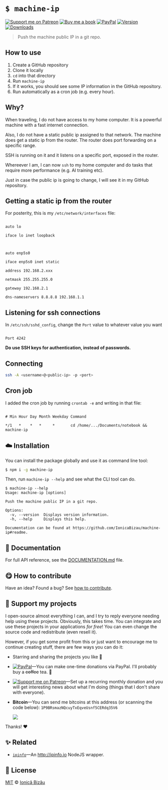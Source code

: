 
# `$ machine-ip`

 [![Support me on Patreon][badge_patreon]][patreon] [![Buy me a book][badge_amazon]][amazon] [![PayPal][badge_paypal_donate]][paypal-donations] [![Version](https://img.shields.io/npm/v/machine-ip.svg)](https://www.npmjs.com/package/machine-ip) [![Downloads](https://img.shields.io/npm/dt/machine-ip.svg)](https://www.npmjs.com/package/machine-ip)

> Push the machine public IP in a git repo.

## How to use

 1. Create a GitHub repository
 2. Clone it locally
 3. `cd` into that directory
 4. Run `machine-ip`
 5. If it works, you should see some IP information in the GitHub repository.
 6. Run automatically as a cron job (e.g. every hour).

## Why?

When traveling, I do not have access to my home computer. It is a powerful machine with a fast internet connection.

Also, I do not have a static public ip assigned to that network. The machine does get a static ip from the router. The router does port forwarding on a specific range.

SSH is running on it and it listens on a specific port, exposed in the router.

Whereever I am, I can now `ssh` to my home computer and do tasks that require more performance (e.g. AI training etc).

Just in case the public ip is going to change, I will see it in my GitHub repository.

## Getting a static ip from the router

For posterity, this is my `/etc/network/interfaces` file:

```

auto lo

iface lo inet loopback



auto enp5s0

iface enp5s0 inet static

address 192.168.2.xxx

netmask 255.255.255.0

gateway 192.168.2.1

dns-nameservers 8.8.8.8 192.168.1.1

```

## Listening for ssh connections

In `/etc/ssh/sshd_config`, change the `Port` value to whatever value you want

```

Port 4242

```

**Do use SSH keys for authentication, instead of passwords.**

## Connecting
```sh
ssh -A <username>@<public-ip> -p <port>
```
## Cron job

I added the cron job by running `crontab -e` and writing in that file:

```

# Min Hour Day Month Weekday Command

*/1   *    *   *     *       cd /home/.../Documents/notebook && machine-ip

```


## :cloud: Installation

You can install the package globally and use it as command line tool:


```sh
$ npm i -g machine-ip
```


Then, run `machine-ip --help` and see what the CLI tool can do.


```
$ machine-ip --help
Usage: machine-ip [options]

Push the machine public IP in a git repo.

Options:
  -v, --version  Displays version information.
  -h, --help     Displays this help.

Documentation can be found at https://github.com/IonicaBizau/machine-ip#readme.
```

## :memo: Documentation

For full API reference, see the [DOCUMENTATION.md][docs] file.

## :yum: How to contribute
Have an idea? Found a bug? See [how to contribute][contributing].


## :sparkling_heart: Support my projects

I open-source almost everything I can, and I try to reply everyone needing help using these projects. Obviously,
this takes time. You can integrate and use these projects in your applications *for free*! You can even change the source code and redistribute (even resell it).

However, if you get some profit from this or just want to encourage me to continue creating stuff, there are few ways you can do it:

 - Starring and sharing the projects you like :rocket:
 - [![PayPal][badge_paypal]][paypal-donations]—You can make one-time donations via PayPal. I'll probably buy a ~~coffee~~ tea. :tea:
 - [![Support me on Patreon][badge_patreon]][patreon]—Set up a recurring monthly donation and you will get interesting news about what I'm doing (things that I don't share with everyone).
 - **Bitcoin**—You can send me bitcoins at this address (or scanning the code below): `1P9BRsmazNQcuyTxEqveUsnf5CERdq35V6`

    ![](https://i.imgur.com/z6OQI95.png)

Thanks! :heart:



## :sparkles: Related

 - [`ipinfo`](https://github.com/IonicaBizau/node-ipinfo)—An http://ipinfo.io NodeJS wrapper.



## :scroll: License

[MIT][license] © [Ionică Bizău][website]

[badge_patreon]: http://ionicabizau.github.io/badges/patreon.svg
[badge_amazon]: http://ionicabizau.github.io/badges/amazon.svg
[badge_paypal]: http://ionicabizau.github.io/badges/paypal.svg
[badge_paypal_donate]: http://ionicabizau.github.io/badges/paypal_donate.svg
[patreon]: https://www.patreon.com/ionicabizau
[amazon]: http://amzn.eu/hRo9sIZ
[paypal-donations]: https://www.paypal.com/cgi-bin/webscr?cmd=_s-xclick&hosted_button_id=RVXDDLKKLQRJW
[donate-now]: http://i.imgur.com/6cMbHOC.png

[license]: http://showalicense.com/?fullname=Ionic%C4%83%20Biz%C4%83u%20%3Cbizauionica%40gmail.com%3E%20(https%3A%2F%2Fionicabizau.net)&year=2017#license-mit
[website]: https://ionicabizau.net
[contributing]: /CONTRIBUTING.md
[docs]: /DOCUMENTATION.md
